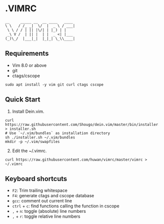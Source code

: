 # .VIMRC
```
__     _____ __  __ ____   ____
\ \   / /_ _|  \/  |  _ \ / ___|
 \ \ / / | || |\/| | |_) | |
 _\ V /  | || |  | |  _ <| |___
(_)\_/  |___|_|  |_|_| \_\\____|
```
## Requirements
- Vim 8.0 or above
- git
- ctags/cscope

```
sudo apt install -y vim git curl ctags cscope
```
## Quick Start

1. Install Dein.vim.

```
curl https://raw.githubusercontent.com/Shougo/dein.vim/master/bin/installer.sh > installer.sh
# Use `~/.vim/bundles` as installation directory
sh ./installer.sh ~/.vim/bundles
mkdir -p ~/.vim/swapfiles
```

2. Edit the ~/.vimrc.
```
curl https://raw.githubusercontent.com/huwan/vimrc/master/vimrc > ~/.vimrc
```
## Keyboard shortcuts
- `F2`: Trim trailing whitespace
- `F4`: generate ctags and cscope database
- `gcc`: comment out current line
- `ctrl` + `c`: find functions calling the function in cscope
- `,` + `n`: toggle (absolute) line numbers
- `,` + `r`: toggle relative line numbers
